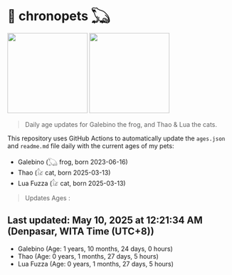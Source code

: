 # 🐾 chronopets 𓆏
<img src="https://github.com/user-attachments/assets/802b3632-7c4b-4232-a3a0-8b1d8fa6f04d" widht=180 height=180 >
<img src="https://github.com/user-attachments/assets/16687005-7ebb-4607-be57-0c8e528fed06" widht=180 height=180 >

> Daily age updates for Galebino the frog, and Thao & Lua the cats.

This repository uses GitHub Actions to automatically update the `ages.json` and `readme.md` file daily with the current ages of my pets: <br>
- Galebino (𓆏 frog, born 2023-06-16)
- Thao (𓃠 cat, born 2025-03-13)
- Lua Fuzza (𓃠 cat, born 2025-03-13)

> Updates Ages :

## Last updated: May 10, 2025 at 12:21:34 AM (Denpasar, WITA Time (UTC+8))

- Galebino (Age: 1 years, 10 months, 24 days, 0 hours)
- Thao (Age: 0 years, 1 months, 27 days, 5 hours)
- Lua Fuzza (Age: 0 years, 1 months, 27 days, 5 hours)

